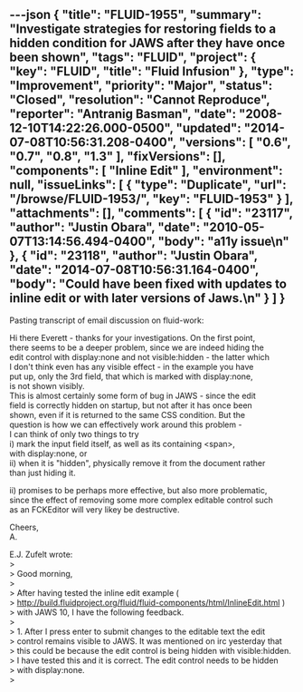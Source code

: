 ---json
{
  "title": "FLUID-1955",
  "summary": "Investigate strategies for restoring fields to a hidden condition for JAWS after they have once been shown",
  "tags": "FLUID",
  "project": {
    "key": "FLUID",
    "title": "Fluid Infusion"
  },
  "type": "Improvement",
  "priority": "Major",
  "status": "Closed",
  "resolution": "Cannot Reproduce",
  "reporter": "Antranig Basman",
  "date": "2008-12-10T14:22:26.000-0500",
  "updated": "2014-07-08T10:56:31.208-0400",
  "versions": [
    "0.6",
    "0.7",
    "0.8",
    "1.3"
  ],
  "fixVersions": [],
  "components": [
    "Inline Edit"
  ],
  "environment": null,
  "issueLinks": [
    {
      "type": "Duplicate",
      "url": "/browse/FLUID-1953/",
      "key": "FLUID-1953"
    }
  ],
  "attachments": [],
  "comments": [
    {
      "id": "23117",
      "author": "Justin Obara",
      "date": "2010-05-07T13:14:56.494-0400",
      "body": "a11y issue\n"
    },
    {
      "id": "23118",
      "author": "Justin Obara",
      "date": "2014-07-08T10:56:31.164-0400",
      "body": "Could have been fixed with updates to inline edit or with later versions of Jaws.\n"
    }
  ]
}
---
Pasting transcript of email discussion on fluid-work:

Hi there Everett - thanks for your investigations. On the first point,\
there seems to be a deeper problem, since we are indeed hiding the\
edit control with display:none and not visible:hidden - the latter which\
I don't think even has any visible effect - in the example you have\
put up, only the 3rd field, that which is marked with display:none,\
is not shown visibly.\
This is almost certainly some form of bug in JAWS - since the edit\
field is correctly hidden on startup, but not after it has once been\
shown, even if it is returned to the same CSS condition. But the\
question is how we can effectively work around this problem - \
I can think of only two things to try\
i) mark the input field itself, as well as its containing \<span>,\
with display:none, or\
ii) when it is "hidden", physically remove it from the document rather\
than just hiding it.

ii) promises to be perhaps more effective, but also more problematic,\
since the effect of removing some more complex editable control such\
as an FCKEditor will very likey be destructive.

Cheers,\
A.

E.J. Zufelt wrote:\
\> \
\> Good morning,\
\> \
\> After having tested the inline edit example (\
\> <http://build.fluidproject.org/fluid/fluid-components/html/InlineEdit.html> )\
\> with JAWS 10, I have the following feedback.\
\> \
\> 1. After I press enter to submit changes to the editable text the edit\
\> control remains visible to JAWS.  It was mentioned on irc yesterday that\
\> this could be because the edit control is being hidden with visible:hidden.\
\> I have tested this and it is correct.  The edit control needs to be hidden\
\> with display:none.\
\>&#x20;

        